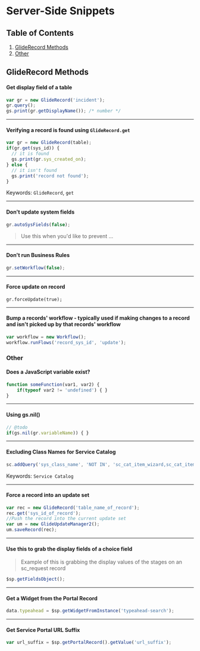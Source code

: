 # Server-Side Snippets

## Table of Contents
1. [GlideRecord Methods](#gliderecord-methods)
1. [Other](#other)

## GlideRecord Methods
#### Get display field of a table
```js
var gr = new GlideRecord('incident');
gr.query();
gs.print(gr.getDisplayName()); /* number */
```

---

#### Verifying a record is found using `GlideRecord.get`
```js
var gr = new GlideRecord(table);
if(gr.get(sys_id)) {
  // it is found
  gs.print(gr.sys_created_on);
} else {
  // it isn't found
  gs.print('record not found');
}
```
Keywords: `GlideRecord`, `get`

---

#### Don't update system fields
```js
gr.autoSysFields(false);
```
> Use this when you'd like to prevent ...

---

#### Don't run Business Rules
```js
gr.setWorkflow(false);
```

---
#### Force update on record
```
gr.forceUpdate(true);
```

---

#### Bump a records' workflow - typically used if making changes to a record and isn't picked up by that records' workflow
```js
var workflow = new Workflow();
workflow.runFlows('record_sys_id', 'update');
```


### Other
#### Does a JavaScript variable exist?
```js
function someFunction(var1, var2) {
    if(typeof var2 != 'undefined') { }
}
```

---

#### Using gs.nil()
```js
// @todo
if(gs.nil(gr.variableName)) { }
```

---

#### Excluding Class Names for Service Catalog
```js
sc.addQuery('sys_class_name', 'NOT IN', 'sc_cat_item_wizard,sc_cat_item_content');
```
Keywords: `Service Catalog`

---

#### Force a record into an update set
```js
var rec = new GlideRecord('table_name_of_record');
rec.get('sys_id_of_record');
//Push the record into the current update set   
var um = new GlideUpdateManager2();
um.saveRecord(rec);
```

---

#### Use this to grab the display fields of a choice field
> Example of this is grabbing the display values of the stages on an sc_request record
```js
$sp.getFieldsObject();
```

---

#### Get a Widget from the **Portal** Record
```js
data.typeahead = $sp.getWidgetFromInstance('typeahead-search');
```

---

#### Get Service Portal URL Suffix
```js
var url_suffix = $sp.getPortalRecord().getValue('url_suffix');
```


